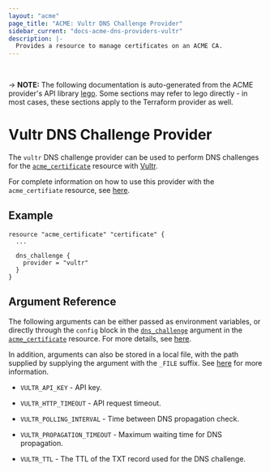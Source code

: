 ```yaml
---
layout: "acme"
page_title: "ACME: Vultr DNS Challenge Provider"
sidebar_current: "docs-acme-dns-providers-vultr"
description: |-
  Provides a resource to manage certificates on an ACME CA.
---
```

<br>

-> **NOTE:** The following documentation is auto-generated from the
ACME provider's API library [lego](https://go-acme.github.io/lego/).
Some sections may refer to lego directly - in most cases, these
sections apply to the Terraform provider as well.

# Vultr DNS Challenge Provider

The `vultr` DNS challenge provider can be used to perform DNS challenges for
the [`acme_certificate`][resource-acme-certificate] resource with
[Vultr](https://www.vultr.com/).

[resource-acme-certificate]: /docs/providers/acme/r/certificate.html

For complete information on how to use this provider with the `acme_certifiate`
resource, see [here][resource-acme-certificate-dns-challenges].

[resource-acme-certificate-dns-challenges]: /docs/providers/acme/r/certificate.html#using-dns-challenges

## Example

```hcl
resource "acme_certificate" "certificate" {
  ...

  dns_challenge {
    provider = "vultr"
  }
}
```
## Argument Reference

The following arguments can be either passed as environment variables, or
directly through the `config` block in the
[`dns_challenge`][resource-acme-certificate-dns-challenge-arg] argument in the
[`acme_certificate`][resource-acme-certificate] resource. For more details, see
[here][resource-acme-certificate-dns-challenges].

[resource-acme-certificate-dns-challenge-arg]: /docs/providers/acme/r/certificate.html#dns_challenge

In addition, arguments can also be stored in a local file, with the path
supplied by supplying the argument with the `_FILE` suffix. See
[here][acme-certificate-file-arg-example] for more information.

[acme-certificate-file-arg-example]: /docs/providers/acme/r/certificate.html#using-variable-files-for-provider-arguments

* `VULTR_API_KEY` - API key.

* `VULTR_HTTP_TIMEOUT` - API request timeout.
* `VULTR_POLLING_INTERVAL` - Time between DNS propagation check.
* `VULTR_PROPAGATION_TIMEOUT` - Maximum waiting time for DNS propagation.
* `VULTR_TTL` - The TTL of the TXT record used for the DNS challenge.


